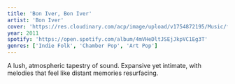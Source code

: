 ```yaml
---
title: 'Bon Iver, Bon Iver'
artist: 'Bon Iver'
cover: 'https://res.cloudinary.com/acp/image/upload/v1754872195/Music/f251d41e-fbc0-4f07-a8d7-ee08a6415527.png'
year: 2011
spotify: 'https://open.spotify.com/album/4mVHeDltJSEjJkpVC1Eg3T'
genres: ['Indie Folk', 'Chamber Pop', 'Art Pop']
---
```


A lush, atmospheric tapestry of sound. Expansive yet intimate, with melodies that feel like distant memories resurfacing.
